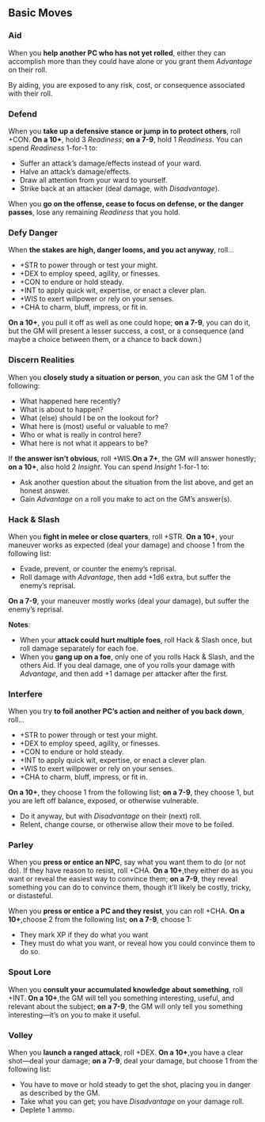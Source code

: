 ## Basic Moves
### Aid
When you **help another PC who has not yet rolled**, either they can accomplish more than they could have alone or you grant them *Advantage* on their roll.

By aiding, you are exposed to any risk, cost, or consequence associated with their roll. 
### Defend
When you **take up a defensive stance or jump in to protect others**, roll +CON. **On a 10+**, hold 3 *Readiness*; **on a 7-9**, hold 1 *Readiness*. You can spend *Readiness* 1-for-1 to:

* Suffer an attack’s damage/effects instead of your ward.
* Halve an attack’s damage/effects.
* Draw all attention from your ward to yourself.
* Strike back at an attacker (deal damage, with *Disadvantage*).

When you **go on the offense, cease to focus on defense, or the danger passes**, lose any remaining *Readiness* that you hold.
### Defy Danger
When **the stakes are high, danger looms, and you act anyway**, roll…

* +STR to power through or test your might.
* +DEX to employ speed, agility, or finesses.
* +CON to endure or hold steady.
* +INT to apply quick wit, expertise, or enact a clever plan.
* +WIS to exert willpower or rely on your senses.
* +CHA to charm, bluff, impress, or fit in.

**On a 10+**, you pull it off as well as one could hope; **on a 7-9**, you can do it, but the GM will present a lesser success, a cost, or a consequence (and maybe a choice between them, or a chance to back down.)
### Discern Realities
When you **closely study a situation or person**, you can ask the GM 1 of the following:

* What happened here recently?
* What is about to happen?
* What (else) should I be on the lookout for?
* What here is (most) useful or valuable to me?
* Who or what is really in control here?
* What here is not what it appears to be?

If **the answer isn’t obvious**, roll +WIS.**On a 7+**, the GM will answer honestly; **on a 10+**, also hold 2 *Insight*. You can spend *Insight* 1-for-1 to:

* Ask another question about the situation from the list above, and get an honest answer.
* Gain *Advantage* on a roll you make to act on the GM’s answer(s).
### Hack & Slash
When you **fight in melee or close quarters**, roll +STR. **On a 10+**, your maneuver works as expected (deal your damage) and choose 1 from the following list:

* Evade, prevent, or counter the enemy’s reprisal.
* Roll damage with *Advantage*, then add +1d6 extra, but suffer the enemy’s reprisal.

**On a 7-9**, your maneuver mostly works (deal your damage), but suffer the enemy’s reprisal.

**Notes**:

- When your **attack could hurt multiple foes**, roll Hack & Slash once, but roll damage separately for each foe.
- When you **gang up on a foe**, only one of you rolls Hack & Slash, and the others Aid. If you deal damage, one of you rolls your damage with *Advantage*, and then add +1 damage per attacker after the first.
### Interfere
When you try **to foil another PC’s action and neither of you back down**, roll... 

* +STR to power through or test your might.
* +DEX to employ speed, agility, or finesses.
* +CON to endure or hold steady.
* +INT to apply quick wit, expertise, or enact a clever plan.
* +WIS to exert willpower or rely on your senses.
* +CHA to charm, bluff, impress, or fit in.

**On a 10+**, they choose 1 from the following list; **on a 7-9**, they choose 1, but you are left off balance, exposed, or otherwise vulnerable. 

* Do it anyway, but with *Disadvantage* on their (next) roll.
* Relent, change course, or otherwise allow their move to be foiled.
### Parley
When you **press or entice an NPC**, say what you want them to do (or not do). If they have reason to resist, roll +CHA. **On a 10+**,they either do as you want or reveal the easiest way to convince them; **on a 7-9**, they reveal something you can do to convince them, though it’ll likely be costly, tricky, or distasteful.

When you **press or entice a PC and they resist**, you can roll +CHA. **On a 10+**,choose 2 from the following list; **on a 7-9**, choose 1:

* They mark XP if they do what you want 
* They must do what you want, or reveal how you could convince them to do so.
### Spout Lore
When you **consult your accumulated knowledge about something**, roll +INT. **On a 10+**,the GM will tell you something interesting, useful, and relevant about the subject; **on a 7-9**, the GM will only tell you something interesting—it’s on you to make it useful. 
### Volley
When you **launch a ranged attack**, roll +DEX. **On a 10+**,you have a clear shot—deal your damage; **on a 7-9**, deal your damage, but choose 1 from the following list:

* You have to move or hold steady to get the shot, placing you in danger as described by the GM.
* Take what you can get; you have *Disadvantage* on your damage roll.
* Deplete 1 ammo.
